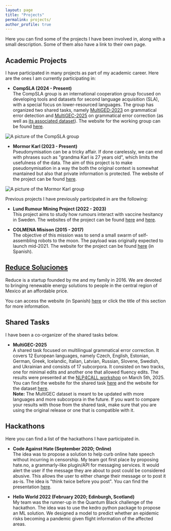 ```yaml
---
layout: page
title: "Projects"
permalink: projects/
author_profile: true
---
```


Here you can find some of the projects I have been involved in, along with a small description.
Some of them also have a link to their own page.


## Academic Projects

I have participated in many projects as part of my academic career.
Here are the ones I am currently participating in:

- **CompSLA (2024 - Present)**<br>
The CompSLA group is an international cooperation group focused on developing tools and datasets for second language acquisition (SLA), with a special focus on lower-resourced languages.
The group has organized two shared tasks, namely [MultiGED-2023](https://spraakbanken.gu.se/en/compsla/multiged-2023) on grammatical error detection and [MultiGEC-2025](https://spraakbanken.github.io/multigec-2025/shared_task.html) on grammatical error correction (as well as [its associated dataset](https://spraakbanken.github.io/multigec-2025/)).
The website for the working group can be found [here](https://spraakbanken.gu.se/en/projects/computational-sla).

![A picture of the CompSLA group](https://gist.githubusercontent.com/rimusa/3846ed109235a61fe25d858e2d808f53/raw/6770c3f88b00e96e339c6204f0b807d035f5a8c1/2024_12_complsa.jpg "The organizing team for the MultiGEC-2025 shared task")

- **Mormor Karl (2023 - Present)**<br>
Pseudonymisation can be a tricky affair.
If done carelessly, we can end with phrases such as "grandma Karl is 27 years old", which limits the usefulness of the data.
The aim of this project is to make pseudonymisation in a way the both the original context is somewhat mantained but also that private information is protected.
The website of the project can be found [here](https://mormor-karl.github.io/).

![A picture of the Mormor Karl group](https://gist.githubusercontent.com/rimusa/3846ed109235a61fe25d858e2d808f53/raw/6770c3f88b00e96e339c6204f0b807d035f5a8c1/2024_10_mormorkarl.JPG "The members of Mormor Karl as of October 2024")

Previous projects I have previously participated in are the following:

- **Lund Rumour Mining Project (2022 - 2023)**<br>
This project aims to study how rumours interact with vaccine hesitancy in Sweden.
The websites of the project can be found [here](https://portal.research.lu.se/en/projects/rumour-mining-vaccination-engagement-on-the-internet) and [here](https://spraakbanken.gu.se/en/projects/rumour-mining).

- **COLMENA Misison (2015 - 2017)**<br>
The objective of this mission was to send a small swarm of self-assembling robots to the moon.
The payload was originally expected to launch mid-2021.
The website for the project can be found [here](http://epistemia.nucleares.unam.mx/web?name=linx&page=56) (in Spanish).



## [Reduce Soluciones](./reduce)

Reduce is a startup founded by me and my family in 2016. 
We are devoted to bringing renewable energy solutions to people in the central region of Mexico at an affordable price. 

You can access the website (in Spanish) [here](https://reducesoluciones.com/) or click the title of this section for more information.


## Shared Tasks

I have been a co-organizer of the shared tasks below.

- **MultiGEC-2025**<br>
A shared task focused on multilingual grammatical error correction.
It covers 12 European languages, namely Czech, English, Estonian, German, Greek, Icelandic, Italian, Latvian, Russian, Slovene, Swedish, and Ukrainian and consists of 17 subcorpora.
It consisted on two tracks, one for minimal edits and another one that allowed fluency edits.
The results were presented at the [NLP4CALL workshop](https://spraakbanken.gu.se/en/research/themes/icall/nlp4call-workshop-series/nlp4call2025) on March 5th, 2025.
You can find the website for the shared task [here](https://spraakbanken.github.io/multigec-2025/shared_task.html) and the website for the dataset [here](https://spraakbanken.github.io/multigec-2025/).<br>
**Note:**
The MultiGEC dataset is meant to be updated with more languages and more subcorpora in the future.
If you want to compare your results with those from the shared task, make sure that you are using the original release or one that is compatible with it.


## Hackathons

Here you can find a list of the hackathons I have participated in.

- **Code Against Hate (September 2020; Online)**<br>
The idea was to propose a solution to help curb online hate speech without incurring in censorship.
My team got first place by proposing hate.no, a grammarly-like plugin/API for messaging services.
It would alert the user if the message they are about to post could be considered abusive.
This allows the user to either change their message or to post it as-is.
The idea is "think twice before you post".
You can find the presentation [here](https://fb.watch/2_RKIGY0pA/).

- **Hello World 2022 (February 2020; Edinburgh, Scotland)**<br>
My team was the runner-up in the Quantum Black challenge of the hackathon.
The idea was to use the kedro python package to propose an ML solution.
We designed a model to predict whether an epidemic risks becoming a pandemic given flight information of the affected areas.
